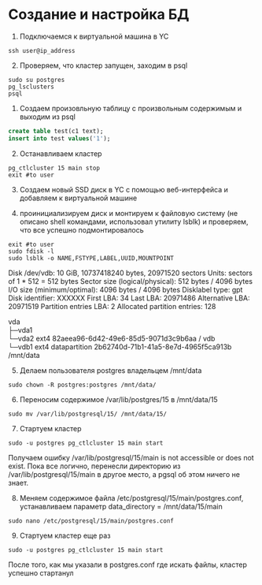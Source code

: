 # Создание и настройка БД
1. Подключаемся к виртуальной машина в YC
```shell
ssh user@ip_address
```

2. Проверяем, что кластер запущен, заходим в psql
```shell
sudo su postgres
pg_lsclusters
psql
```


1. Создаем произовльную таблицу с произвольным содержимым и выходим из psql
```sql
create table test(c1 text);
insert into test values('1');
```

2. Останавливаем кластер
```shell
pg_ctlcluster 15 main stop
exit #to user
```

3. Создаем новый SSD диск в YC с помощью веб-интерфейса и добавляем к виртуальной машине

4. проинициализируем диск и монтируем к файловую систему (не описано shell командами, использовал утилиту lsblk) 
и проверяем, что все успешно подмонтировалось
```shell
exit #to user
sudo fdisk -l
sudo lsblk -o NAME,FSTYPE,LABEL,UUID,MOUNTPOINT
```
Disk /dev/vdb: 10 GiB, 10737418240 bytes, 20971520 sectors
Units: sectors of 1 * 512 = 512 bytes
Sector size (logical/physical): 512 bytes / 4096 bytes
I/O size (minimum/optimal): 4096 bytes / 4096 bytes
Disklabel type: gpt
Disk identifier: XXXXXX
First LBA: 34
Last LBA: 20971486
Alternative LBA: 20971519
Partition entries LBA: 2
Allocated partition entries: 128

vda                                                                
├─vda1                                                             
└─vda2 ext4                   82aeea96-6d42-49e6-85d5-9071d3c9b6aa /
vdb                                                                
└─vdb1 ext4     datapartition 2b62740d-71b1-41a5-8e7d-4965f5ca913b /mnt/data

5. Делаем пользователя postgres владельцем /mnt/data
```shell
sudo chown -R postgres:postgres /mnt/data/
```

6. Переносим содержимое /var/lib/postgres/15 в /mnt/data/15
```shell
sudo mv /var/lib/postgresql/15/ /mnt/data/15/
```

7. Стартуем кластер
```shell
sudo -u postgres pg_ctlcluster 15 main start
```
Получаем ошибку /var/lib/postgresql/15/main is not accessible or does not exist. 
Пока все логично, перенесли директорию из /var/lib/postgresql/15/main в другое место, а pgsql об этом ничего не знает.

8. Меняем содержимое файла /etc/postgresql/15/main/postgres.conf, устанавливаем параметр
data_directory = /mnt/data/15/main
```shell
sudo nano /etc/postgresql/15/main/postgres.conf
```

9. Стартуем кластер еще раз
```shell
sudo -u postgres pg_ctlcluster 15 main start
```
После того, как мы указали в postgres.conf где искать файлы, кластер успешно стартанул
